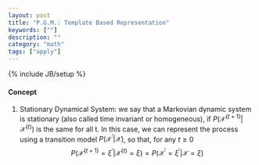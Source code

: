 ```yaml
---
layout: post
title: "P.G.M.: Template Based Representation"
keywords: [""] 
description: ""
category: "math"
tags: ["apply"]
---
```

{% include JB/setup %}

#### Concept
1. Stationary Dynamical System: we say that a Markovian dynamic system is
   stationary (also called time invariant or homogeneous), if $P(\mathcal{X}^{(t+1)}|\mathcal{X}^{(t)})$ is
   the same for all t. In this case, we can represent the process using a
   transition model $P(\mathcal{X}^{\prime} | \mathcal{X})$, so that, for any $t\geq 0$ <br />
   $$
   P\left(\mathcal{X}^{(t+1)}=\xi^{\prime} |
   \mathcal{X}^{(t)}=\xi\right)=P\left(\mathcal{X}^{\prime}=\xi^{\prime} |
   \mathcal{X}=\xi\right)
   $$
